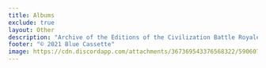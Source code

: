 ```yaml
---
title: Albums
exclude: true
layout: Other
description: "Archive of the Editions of the Civilization Battle Royale"
footer: "© 2021 Blue Cassette"
image: https://cdn.discordapp.com/attachments/367369543376568322/590607288377802782/CBR_Logo.png
---
```


<Editions />
